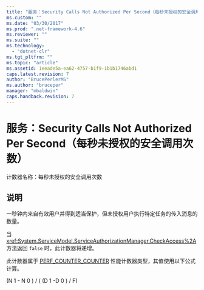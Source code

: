 ```yaml
---
title: "服务：Security Calls Not Authorized Per Second（每秒未授权的安全调用次数） | Microsoft Docs"
ms.custom: ""
ms.date: "03/30/2017"
ms.prod: ".net-framework-4.6"
ms.reviewer: ""
ms.suite: ""
ms.technology: 
  - "dotnet-clr"
ms.tgt_pltfrm: ""
ms.topic: "article"
ms.assetid: 1eeade5a-ea62-4757-b1f9-1b1b1746abd1
caps.latest.revision: 7
author: "BrucePerlerMS"
ms.author: "bruceper"
manager: "mbaldwin"
caps.handback.revision: 7
---
```

# 服务：Security Calls Not Authorized Per Second（每秒未授权的安全调用次数）
计数器名称：每秒未授权的安全调用次数  
  
## 说明  
 一秒钟内来自有效用户并得到适当保护，但未授权用户执行特定任务的传入消息的数量。  
  
 当 <xref:System.ServiceModel.ServiceAuthorizationManager.CheckAccess%2A> 方法返回 `false` 时，此计数器将递增。  
  
 此计数器属于 [PERF\_COUNTER\_COUNTER](http://go.microsoft.com/fwlink/?LinkId=94649) 性能计数器类型，其值使用以下公式计算。  
  
 \(N 1 \- N 0 \) \/ \( \(D 1 \-D 0 \) \/ F\)